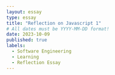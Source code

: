 ```yaml
---
layout: essay
type: essay
title: "Reflection on Javascript 1"
# All dates must be YYYY-MM-DD format!
date: 2023-10-09
published: true
labels:
  - Software Engineering
  - Learning
  - Reflection Essay
---
```

